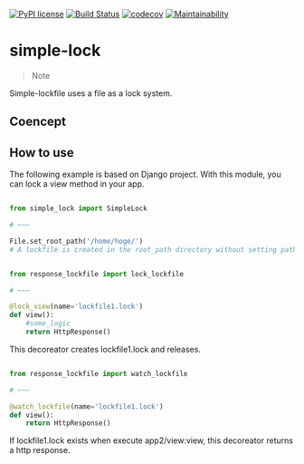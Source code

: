 [![PyPI license](https://img.shields.io/pypi/l/ansicolortags.svg)](https://pypi.python.org/pypi/ansicolortags/)
[![Build Status](https://travis-ci.com/0h-n0/response-lockfile.svg?branch=master)](https://travis-ci.com/0h-n0/response-lockfile)
[![codecov](https://codecov.io/gh/0h-n0/view-lockfile/branch/master/graph/badge.svg)](https://codecov.io/gh/0h-n0/view-lockfile)
[![Maintainability](https://api.codeclimate.com/v1/badges/9a8b4b39d3673ccb6db6/maintainability)](https://codeclimate.com/github/0h-n0/simple-lock/maintainability)

# simple-lock

> Note

 Simple-lockfile uses a file as a lock system.

## Coencept

## How to use

The following example is based on Django project. With this module, you can lock a view method in your app.

```settings.py

from simple_lock import SimpleLock

# ~~~

File.set_root_path('/home/hoge/')
# A lockfile is created in the root_path directory without setting path as arguments.

```


```app/view.py

from response_lockfile import lock_lockfile

# ~~~

@lock_view(name='lockfile1.lock')
def view():
    #some_logic
    return HttpResponse()
```

This decoreator creates lockfile1.lock and releases.

```app2/view.py

from response_lockfile import watch_lockfile

# ~~~

@watch_lockfile(name='lockfile1.lock')
def view():
    return HttpResponse()
```

If lockfile1.lock exists when execute app2/view:view, this decoreator returns a http response.

